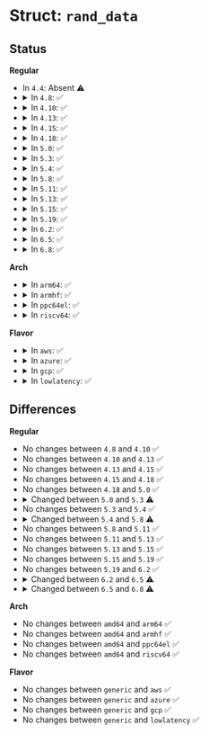 # Struct: <code>rand_data</code>

## Status
<b>Regular</b>
<ul>
<li>
In <code>4.4</code>: Absent ⚠️
</li>
<li>
<details>
<summary>In <code>4.8</code>: ✅</summary>

```c
struct rand_data {
    __u64 data;
    __u64 old_data;
    __u64 prev_time;
    __u64 last_delta;
    __s64 last_delta2;
    unsigned int stuck;
    unsigned int osr;
    unsigned int stir;
    unsigned int disable_unbias;
    unsigned char *mem;
    unsigned int memlocation;
    unsigned int memblocks;
    unsigned int memblocksize;
    unsigned int memaccessloops;
};
```
</details>
</li>
<li>
<details>
<summary>In <code>4.10</code>: ✅</summary>

```c
struct rand_data {
    __u64 data;
    __u64 old_data;
    __u64 prev_time;
    __u64 last_delta;
    __s64 last_delta2;
    unsigned int stuck;
    unsigned int osr;
    unsigned int stir;
    unsigned int disable_unbias;
    unsigned char *mem;
    unsigned int memlocation;
    unsigned int memblocks;
    unsigned int memblocksize;
    unsigned int memaccessloops;
};
```
</details>
</li>
<li>
<details>
<summary>In <code>4.13</code>: ✅</summary>

```c
struct rand_data {
    __u64 data;
    __u64 old_data;
    __u64 prev_time;
    __u64 last_delta;
    __s64 last_delta2;
    unsigned int stuck;
    unsigned int osr;
    unsigned int stir;
    unsigned int disable_unbias;
    unsigned char *mem;
    unsigned int memlocation;
    unsigned int memblocks;
    unsigned int memblocksize;
    unsigned int memaccessloops;
};
```
</details>
</li>
<li>
<details>
<summary>In <code>4.15</code>: ✅</summary>

```c
struct rand_data {
    __u64 data;
    __u64 old_data;
    __u64 prev_time;
    __u64 last_delta;
    __s64 last_delta2;
    unsigned int stuck;
    unsigned int osr;
    unsigned int stir;
    unsigned int disable_unbias;
    unsigned char *mem;
    unsigned int memlocation;
    unsigned int memblocks;
    unsigned int memblocksize;
    unsigned int memaccessloops;
};
```
</details>
</li>
<li>
<details>
<summary>In <code>4.18</code>: ✅</summary>

```c
struct rand_data {
    __u64 data;
    __u64 old_data;
    __u64 prev_time;
    __u64 last_delta;
    __s64 last_delta2;
    unsigned int stuck;
    unsigned int osr;
    unsigned int stir;
    unsigned int disable_unbias;
    unsigned char *mem;
    unsigned int memlocation;
    unsigned int memblocks;
    unsigned int memblocksize;
    unsigned int memaccessloops;
};
```
</details>
</li>
<li>
<details>
<summary>In <code>5.0</code>: ✅</summary>

```c
struct rand_data {
    __u64 data;
    __u64 old_data;
    __u64 prev_time;
    __u64 last_delta;
    __s64 last_delta2;
    unsigned int stuck;
    unsigned int osr;
    unsigned int stir;
    unsigned int disable_unbias;
    unsigned char *mem;
    unsigned int memlocation;
    unsigned int memblocks;
    unsigned int memblocksize;
    unsigned int memaccessloops;
};
```
</details>
</li>
<li>
<details>
<summary>In <code>5.3</code>: ✅</summary>

```c
struct rand_data {
    __u64 data;
    __u64 old_data;
    __u64 prev_time;
    __u64 last_delta;
    __s64 last_delta2;
    unsigned int osr;
    unsigned char *mem;
    unsigned int memlocation;
    unsigned int memblocks;
    unsigned int memblocksize;
    unsigned int memaccessloops;
};
```
</details>
</li>
<li>
<details>
<summary>In <code>5.4</code>: ✅</summary>

```c
struct rand_data {
    __u64 data;
    __u64 old_data;
    __u64 prev_time;
    __u64 last_delta;
    __s64 last_delta2;
    unsigned int osr;
    unsigned char *mem;
    unsigned int memlocation;
    unsigned int memblocks;
    unsigned int memblocksize;
    unsigned int memaccessloops;
};
```
</details>
</li>
<li>
<details>
<summary>In <code>5.8</code>: ✅</summary>

```c
struct rand_data {
    __u64 data;
    __u64 old_data;
    __u64 prev_time;
    __u64 last_delta;
    __s64 last_delta2;
    unsigned int osr;
    unsigned char *mem;
    unsigned int memlocation;
    unsigned int memblocks;
    unsigned int memblocksize;
    unsigned int memaccessloops;
    int rct_count;
    unsigned int apt_observations;
    unsigned int apt_count;
    unsigned int apt_base;
    unsigned int apt_base_set;
    unsigned int health_failure;
};
```
</details>
</li>
<li>
<details>
<summary>In <code>5.11</code>: ✅</summary>

```c
struct rand_data {
    __u64 data;
    __u64 old_data;
    __u64 prev_time;
    __u64 last_delta;
    __s64 last_delta2;
    unsigned int osr;
    unsigned char *mem;
    unsigned int memlocation;
    unsigned int memblocks;
    unsigned int memblocksize;
    unsigned int memaccessloops;
    int rct_count;
    unsigned int apt_observations;
    unsigned int apt_count;
    unsigned int apt_base;
    unsigned int apt_base_set;
    unsigned int health_failure;
};
```
</details>
</li>
<li>
<details>
<summary>In <code>5.13</code>: ✅</summary>

```c
struct rand_data {
    __u64 data;
    __u64 old_data;
    __u64 prev_time;
    __u64 last_delta;
    __s64 last_delta2;
    unsigned int osr;
    unsigned char *mem;
    unsigned int memlocation;
    unsigned int memblocks;
    unsigned int memblocksize;
    unsigned int memaccessloops;
    int rct_count;
    unsigned int apt_observations;
    unsigned int apt_count;
    unsigned int apt_base;
    unsigned int apt_base_set;
    unsigned int health_failure;
};
```
</details>
</li>
<li>
<details>
<summary>In <code>5.15</code>: ✅</summary>

```c
struct rand_data {
    __u64 data;
    __u64 old_data;
    __u64 prev_time;
    __u64 last_delta;
    __s64 last_delta2;
    unsigned int osr;
    unsigned char *mem;
    unsigned int memlocation;
    unsigned int memblocks;
    unsigned int memblocksize;
    unsigned int memaccessloops;
    int rct_count;
    unsigned int apt_observations;
    unsigned int apt_count;
    unsigned int apt_base;
    unsigned int apt_base_set;
    unsigned int health_failure;
};
```
</details>
</li>
<li>
<details>
<summary>In <code>5.19</code>: ✅</summary>

```c
struct rand_data {
    __u64 data;
    __u64 old_data;
    __u64 prev_time;
    __u64 last_delta;
    __s64 last_delta2;
    unsigned int osr;
    unsigned char *mem;
    unsigned int memlocation;
    unsigned int memblocks;
    unsigned int memblocksize;
    unsigned int memaccessloops;
    int rct_count;
    unsigned int apt_observations;
    unsigned int apt_count;
    unsigned int apt_base;
    unsigned int apt_base_set;
    unsigned int health_failure;
};
```
</details>
</li>
<li>
<details>
<summary>In <code>6.2</code>: ✅</summary>

```c
struct rand_data {
    __u64 data;
    __u64 old_data;
    __u64 prev_time;
    __u64 last_delta;
    __s64 last_delta2;
    unsigned int osr;
    unsigned char *mem;
    unsigned int memlocation;
    unsigned int memblocks;
    unsigned int memblocksize;
    unsigned int memaccessloops;
    int rct_count;
    unsigned int apt_observations;
    unsigned int apt_count;
    unsigned int apt_base;
    unsigned int apt_base_set;
    unsigned int health_failure;
};
```
</details>
</li>
<li>
<details>
<summary>In <code>6.5</code>: ✅</summary>

```c
struct rand_data {
    void *hash_state;
    __u64 prev_time;
    __u64 last_delta;
    __s64 last_delta2;
    unsigned int osr;
    unsigned char *mem;
    unsigned int memlocation;
    unsigned int memblocks;
    unsigned int memblocksize;
    unsigned int memaccessloops;
    unsigned int rct_count;
    unsigned int apt_observations;
    unsigned int apt_count;
    unsigned int apt_base;
    unsigned int apt_base_set;
};
```
</details>
</li>
<li>
<details>
<summary>In <code>6.8</code>: ✅</summary>

```c
struct rand_data {
    void *hash_state;
    __u64 prev_time;
    __u64 last_delta;
    __s64 last_delta2;
    unsigned int flags;
    unsigned int osr;
    unsigned char *mem;
    unsigned int memlocation;
    unsigned int memblocks;
    unsigned int memblocksize;
    unsigned int memaccessloops;
    unsigned int rct_count;
    unsigned int apt_cutoff;
    unsigned int apt_cutoff_permanent;
    unsigned int apt_observations;
    unsigned int apt_count;
    unsigned int apt_base;
    unsigned int health_failure;
    unsigned int apt_base_set;
};
```
</details>
</li>
</ul>
<b>Arch</b>
<ul>
<li>
<details>
<summary>In <code>arm64</code>: ✅</summary>

```c
struct rand_data {
    __u64 data;
    __u64 old_data;
    __u64 prev_time;
    __u64 last_delta;
    __s64 last_delta2;
    unsigned int osr;
    unsigned char *mem;
    unsigned int memlocation;
    unsigned int memblocks;
    unsigned int memblocksize;
    unsigned int memaccessloops;
};
```
</details>
</li>
<li>
<details>
<summary>In <code>armhf</code>: ✅</summary>

```c
struct rand_data {
    __u64 data;
    __u64 old_data;
    __u64 prev_time;
    __u64 last_delta;
    __s64 last_delta2;
    unsigned int osr;
    unsigned char *mem;
    unsigned int memlocation;
    unsigned int memblocks;
    unsigned int memblocksize;
    unsigned int memaccessloops;
};
```
</details>
</li>
<li>
<details>
<summary>In <code>ppc64el</code>: ✅</summary>

```c
struct rand_data {
    __u64 data;
    __u64 old_data;
    __u64 prev_time;
    __u64 last_delta;
    __s64 last_delta2;
    unsigned int osr;
    unsigned char *mem;
    unsigned int memlocation;
    unsigned int memblocks;
    unsigned int memblocksize;
    unsigned int memaccessloops;
};
```
</details>
</li>
<li>
<details>
<summary>In <code>riscv64</code>: ✅</summary>

```c
struct rand_data {
    __u64 data;
    __u64 old_data;
    __u64 prev_time;
    __u64 last_delta;
    __s64 last_delta2;
    unsigned int osr;
    unsigned char *mem;
    unsigned int memlocation;
    unsigned int memblocks;
    unsigned int memblocksize;
    unsigned int memaccessloops;
};
```
</details>
</li>
</ul>
<b>Flavor</b>
<ul>
<li>
<details>
<summary>In <code>aws</code>: ✅</summary>

```c
struct rand_data {
    __u64 data;
    __u64 old_data;
    __u64 prev_time;
    __u64 last_delta;
    __s64 last_delta2;
    unsigned int osr;
    unsigned char *mem;
    unsigned int memlocation;
    unsigned int memblocks;
    unsigned int memblocksize;
    unsigned int memaccessloops;
};
```
</details>
</li>
<li>
<details>
<summary>In <code>azure</code>: ✅</summary>

```c
struct rand_data {
    __u64 data;
    __u64 old_data;
    __u64 prev_time;
    __u64 last_delta;
    __s64 last_delta2;
    unsigned int osr;
    unsigned char *mem;
    unsigned int memlocation;
    unsigned int memblocks;
    unsigned int memblocksize;
    unsigned int memaccessloops;
};
```
</details>
</li>
<li>
<details>
<summary>In <code>gcp</code>: ✅</summary>

```c
struct rand_data {
    __u64 data;
    __u64 old_data;
    __u64 prev_time;
    __u64 last_delta;
    __s64 last_delta2;
    unsigned int osr;
    unsigned char *mem;
    unsigned int memlocation;
    unsigned int memblocks;
    unsigned int memblocksize;
    unsigned int memaccessloops;
};
```
</details>
</li>
<li>
<details>
<summary>In <code>lowlatency</code>: ✅</summary>

```c
struct rand_data {
    __u64 data;
    __u64 old_data;
    __u64 prev_time;
    __u64 last_delta;
    __s64 last_delta2;
    unsigned int osr;
    unsigned char *mem;
    unsigned int memlocation;
    unsigned int memblocks;
    unsigned int memblocksize;
    unsigned int memaccessloops;
};
```
</details>
</li>
</ul>

## Differences
<b>Regular</b>
<ul>
<li>
No changes between <code>4.8</code> and <code>4.10</code> ✅
</li>
<li>
No changes between <code>4.10</code> and <code>4.13</code> ✅
</li>
<li>
No changes between <code>4.13</code> and <code>4.15</code> ✅
</li>
<li>
No changes between <code>4.15</code> and <code>4.18</code> ✅
</li>
<li>
No changes between <code>4.18</code> and <code>5.0</code> ✅
</li>
<li>
<details>
<summary>Changed between <code>5.0</code> and <code>5.3</code> ⚠️</summary>
<ul>
<li>
<b>Field removed. </b>
<code>unsigned int stuck</code>
</li>
<li>
<b>Field removed. </b>
<code>unsigned int stir</code>
</li>
<li>
<b>Field removed. </b>
<code>unsigned int disable_unbias</code>
</li>
</ul>
</details>
</li>
<li>
No changes between <code>5.3</code> and <code>5.4</code> ✅
</li>
<li>
<details>
<summary>Changed between <code>5.4</code> and <code>5.8</code> ⚠️</summary>
<ul>
<li>
<b>Field added. </b>
<code>int rct_count</code>
</li>
<li>
<b>Field added. </b>
<code>unsigned int apt_observations</code>
</li>
<li>
<b>Field added. </b>
<code>unsigned int apt_count</code>
</li>
<li>
<b>Field added. </b>
<code>unsigned int apt_base</code>
</li>
<li>
<b>Field added. </b>
<code>unsigned int apt_base_set</code>
</li>
<li>
<b>Field added. </b>
<code>unsigned int health_failure</code>
</li>
</ul>
</details>
</li>
<li>
No changes between <code>5.8</code> and <code>5.11</code> ✅
</li>
<li>
No changes between <code>5.11</code> and <code>5.13</code> ✅
</li>
<li>
No changes between <code>5.13</code> and <code>5.15</code> ✅
</li>
<li>
No changes between <code>5.15</code> and <code>5.19</code> ✅
</li>
<li>
No changes between <code>5.19</code> and <code>6.2</code> ✅
</li>
<li>
<details>
<summary>Changed between <code>6.2</code> and <code>6.5</code> ⚠️</summary>
<ul>
<li>
<b>Field added. </b>
<code>void *hash_state</code>
</li>
<li>
<b>Field removed. </b>
<code>__u64 data</code>
</li>
<li>
<b>Field removed. </b>
<code>__u64 old_data</code>
</li>
<li>
<b>Field removed. </b>
<code>unsigned int health_failure</code>
</li>
<li>
<b>Field type changed. </b>
<code>int rct_count</code> ➡️ <code>unsigned int rct_count</code>
</li>
</ul>
</details>
</li>
<li>
<details>
<summary>Changed between <code>6.5</code> and <code>6.8</code> ⚠️</summary>
<ul>
<li>
<b>Field added. </b>
<code>unsigned int flags</code>
</li>
<li>
<b>Field added. </b>
<code>unsigned int apt_cutoff</code>
</li>
<li>
<b>Field added. </b>
<code>unsigned int apt_cutoff_permanent</code>
</li>
<li>
<b>Field added. </b>
<code>unsigned int health_failure</code>
</li>
</ul>
</details>
</li>
</ul>
<b>Arch</b>
<ul>
<li>
No changes between <code>amd64</code> and <code>arm64</code> ✅
</li>
<li>
No changes between <code>amd64</code> and <code>armhf</code> ✅
</li>
<li>
No changes between <code>amd64</code> and <code>ppc64el</code> ✅
</li>
<li>
No changes between <code>amd64</code> and <code>riscv64</code> ✅
</li>
</ul>
<b>Flavor</b>
<ul>
<li>
No changes between <code>generic</code> and <code>aws</code> ✅
</li>
<li>
No changes between <code>generic</code> and <code>azure</code> ✅
</li>
<li>
No changes between <code>generic</code> and <code>gcp</code> ✅
</li>
<li>
No changes between <code>generic</code> and <code>lowlatency</code> ✅
</li>
</ul>
